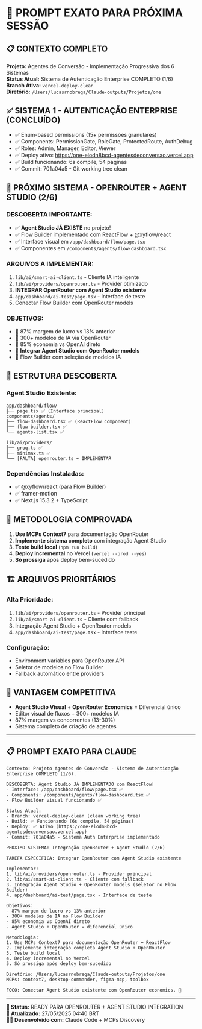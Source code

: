 # 🚀 PROMPT EXATO PARA PRÓXIMA SESSÃO

## 📋 CONTEXTO COMPLETO

**Projeto:** Agentes de Conversão - Implementação Progressiva dos 6 Sistemas  
**Status Atual:** Sistema de Autenticação Enterprise COMPLETO (1/6)  
**Branch Ativa:** `vercel-deploy-clean`  
**Diretório:** `/Users/lucasrnobrega/Claude-outputs/Projetos/one`  

## ✅ SISTEMA 1 - AUTENTICAÇÃO ENTERPRISE (CONCLUÍDO)

- ✅ Enum-based permissions (15+ permissões granulares)
- ✅ Components: PermissionGate, RoleGate, ProtectedRoute, AuthDebug
- ✅ Roles: Admin, Manager, Editor, Viewer
- ✅ Deploy ativo: https://one-elodn8bcd-agentesdeconversao.vercel.app
- ✅ Build funcionando: 6s compile, 54 páginas
- ✅ Commit: 701a04a5 - Git working tree clean

## 🎯 PRÓXIMO SISTEMA - OPENROUTER + AGENT STUDIO (2/6)

### **DESCOBERTA IMPORTANTE:**
- ✅ **Agent Studio JÁ EXISTE** no projeto!
- ✅ Flow Builder implementado com ReactFlow + @xyflow/react
- ✅ Interface visual em `/app/dashboard/flow/page.tsx`
- ✅ Componentes em `/components/agents/flow-dashboard.tsx`

### **ARQUIVOS A IMPLEMENTAR:**
1. `lib/ai/smart-ai-client.ts` - Cliente IA inteligente
2. `lib/ai/providers/openrouter.ts` - Provider otimizado
3. **INTEGRAR OpenRouter com Agent Studio existente**
4. `app/dashboard/ai-test/page.tsx` - Interface de teste
5. Conectar Flow Builder com OpenRouter models

### **OBJETIVOS:**
- 🎯 87% margem de lucro vs 13% anterior
- 🎯 300+ modelos de IA via OpenRouter
- 🎯 85% economia vs OpenAI direto
- 🎯 **Integrar Agent Studio com OpenRouter models**
- 🎯 Flow Builder com seleção de modelos IA

## 📁 ESTRUTURA DESCOBERTA

### **Agent Studio Existente:**
```
app/dashboard/flow/
├── page.tsx ✅ (Interface principal)
components/agents/
├── flow-dashboard.tsx ✅ (ReactFlow component)
├── flow-builder.tsx ✅
└── agents-list.tsx ✅

lib/ai/providers/
├── groq.ts ✅
├── minimax.ts ✅
└── [FALTA] openrouter.ts ← IMPLEMENTAR
```

### **Dependências Instaladas:**
- ✅ @xyflow/react (para Flow Builder)
- ✅ framer-motion
- ✅ Next.js 15.3.2 + TypeScript

## 🔧 METODOLOGIA COMPROVADA

1. **Use MCPs Context7** para documentação OpenRouter
2. **Implemente sistema completo** com integração Agent Studio
3. **Teste build local** (`npm run build`)
4. **Deploy incremental** no Vercel (`vercel --prod --yes`)
5. **Só prossiga** após deploy bem-sucedido

## 🏗️ ARQUIVOS PRIORITÁRIOS

### **Alta Prioridade:**
1. `lib/ai/providers/openrouter.ts` - Provider principal
2. `lib/ai/smart-ai-client.ts` - Cliente com fallback
3. Integração Agent Studio + OpenRouter models
4. `app/dashboard/ai-test/page.tsx` - Interface teste

### **Configuração:**
- Environment variables para OpenRouter API
- Seletor de modelos no Flow Builder
- Fallback automático entre providers

## 🎯 VANTAGEM COMPETITIVA

- **Agent Studio Visual** + **OpenRouter Economics** = Diferencial único
- Editor visual de fluxos + 300+ modelos IA
- 87% margem vs concorrentes (13-30%)
- Sistema completo de criação de agentes

---

## 📋 PROMPT EXATO PARA CLAUDE

```
Contexto: Projeto Agentes de Conversão - Sistema de Autenticação Enterprise COMPLETO (1/6). 

DESCOBERTA: Agent Studio JÁ IMPLEMENTADO com ReactFlow!
- Interface: /app/dashboard/flow/page.tsx ✅
- Components: /components/agents/flow-dashboard.tsx ✅
- Flow Builder visual funcionando ✅

Status Atual:
- Branch: vercel-deploy-clean (clean working tree)
- Build: ✅ Funcionando (6s compile, 54 páginas)
- Deploy: ✅ Ativo (https://one-elodn8bcd-agentesdeconversao.vercel.app)
- Commit: 701a04a5 - Sistema Auth Enterprise implementado

PRÓXIMO SISTEMA: Integração OpenRouter + Agent Studio (2/6)

TAREFA ESPECÍFICA: Integrar OpenRouter com Agent Studio existente

Implementar:
1. lib/ai/providers/openrouter.ts - Provider principal
2. lib/ai/smart-ai-client.ts - Cliente com fallback  
3. Integração Agent Studio + OpenRouter models (seletor no Flow Builder)
4. app/dashboard/ai-test/page.tsx - Interface de teste

Objetivos:
- 87% margem de lucro vs 13% anterior
- 300+ modelos de IA no Flow Builder
- 85% economia vs OpenAI direto
- Agent Studio + OpenRouter = diferencial único

Metodologia:
1. Use MCPs Context7 para documentação OpenRouter + ReactFlow
2. Implemente integração completa Agent Studio + OpenRouter
3. Teste build local
4. Deploy incremental no Vercel
5. Só prossiga após deploy bem-sucedido

Diretório: /Users/lucasrnobrega/Claude-outputs/Projetos/one
MCPs: context7, desktop-commander, figma-mcp, toolbox

FOCO: Conectar Agent Studio existente com OpenRouter economics. 🚀
```

---

**🎯 Status:** READY PARA OPENROUTER + AGENT STUDIO INTEGRATION  
**📅 Atualizado:** 27/05/2025 04:40 BRT  
**👨‍💻 Desenvolvido com:** Claude Code + MCPs Discovery